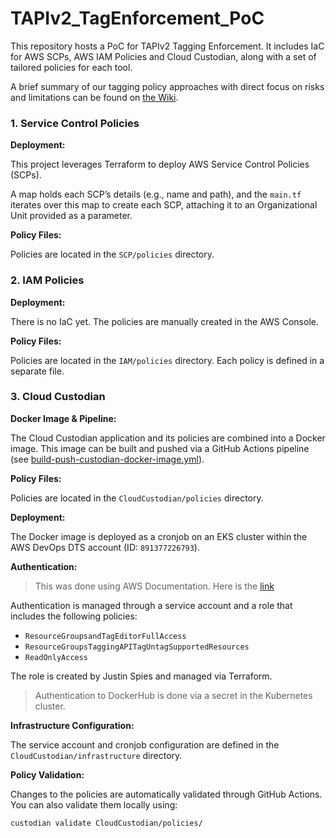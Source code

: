 # TAPIv2_TagEnforcement_PoC
This repository hosts a PoC for TAPIv2 Tagging Enforcement. It includes IaC for AWS SCPs, AWS IAM Policies and Cloud Custodian, along with a set of tailored policies for each tool.

A brief summary of our tagging policy approaches with direct focus on risks and limitations can be found on [the Wiki](https://github.com/germangarces/TAPIv2_TagEnforcement_PoC/wiki).

### 1. Service Control Policies

**Deployment:**

This project leverages Terraform to deploy AWS Service Control Policies (SCPs).

A map holds each SCP’s details (e.g., name and path), and the `main.tf` iterates over this map to create each SCP, attaching it to an Organizational Unit provided as a parameter.

**Policy Files:**

Policies are located in the `SCP/policies` directory.

### 2. IAM Policies

**Deployment:**

There is no IaC yet. The policies are manually created in the AWS Console.

**Policy Files:**

Policies are located in the `IAM/policies` directory. Each policy is defined in a separate file.

### 3. Cloud Custodian

**Docker Image & Pipeline:**

The Cloud Custodian application and its policies are combined into a Docker image. This image can be built and pushed via a GitHub Actions pipeline (see [build-push-custodian-docker-image.yml](https://github.com/germangarces/TAPIv2_TagEnforcement_PoC/actions/workflows/build-push-custodian-docker-image.yml)).

**Policy Files:**

Policies are located in the `CloudCustodian/policies` directory.

**Deployment:**

The Docker image is deployed as a cronjob on an EKS cluster within the AWS DevOps DTS account (ID: `891377226793`).

**Authentication:**

> This was done using AWS Documentation. Here is the [link](https://docs.aws.amazon.com/eks/latest/userguide/iam-roles-for-service-accounts.html)

Authentication is managed through a service account and a role that includes the following policies:

- `ResourceGroupsandTagEditorFullAccess`
- `ResourceGroupsTaggingAPITagUntagSupportedResources`
- `ReadOnlyAccess`

The role is created by Justin Spies and managed via Terraform.

> Authentication to DockerHub is done via a secret in the Kubernetes cluster.

**Infrastructure Configuration:**

The service account and cronjob configuration are defined in the `CloudCustodian/infrastructure` directory.

**Policy Validation:**

Changes to the policies are automatically validated through GitHub Actions. You can also validate them locally using:

```bash
custodian validate CloudCustodian/policies/
```
